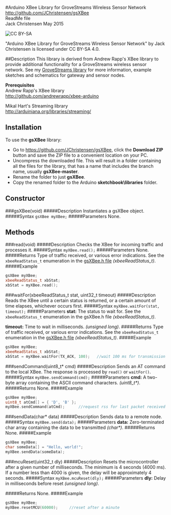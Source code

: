 #Arduino XBee Library for GroveStreams Wireless Sensor Network
http://github.com/JChristensen/gsXBee  
ReadMe file  
Jack Christensen May 2015  

![CC BY-SA](http://mirrors.creativecommons.org/presskit/buttons/80x15/png/by-sa.png)

"Arduino XBee Library for GroveStreams Wireless Sensor Network" by Jack Christensen is licensed under CC BY-SA 4.0.

##Description
This library is derived from Andrew Rapp's XBee library to provide additional functionality for a GroveStreams wireless sensor network. See my [GroveStreams library](https://github.com/JChristensen/GroveStreams) for more information, example sketches and schematics for gateway and sensor nodes.

**Prerequisites**  
Andrew Rapp's XBee library  
http://github.com/andrewrapp/xbee-arduino

Mikal Hart's Streaming library  
http://arduiniana.org/libraries/streaming/

## Installation ##
To use the **gsXBee** library:  
- Go to https://github.com/JChristensen/gsXBee, click the **Download ZIP** button and save the ZIP file to a convenient location on your PC.
- Uncompress the downloaded file.  This will result in a folder containing all the files for the library, that has a name that includes the branch name, usually **gsXBee-master**.
- Rename the folder to just **gsXBee**.
- Copy the renamed folder to the Arduino **sketchbook\libraries** folder.

## Constructor ##

###gsXBee(void)
#####Description
Instantiates a gsXBee object.
#####Syntax
`gsXBee myXBee;`
#####Parameters
None.

## Methods ##
###read(void)
#####Description
Checks the XBee for incoming traffic and processes it.
#####Syntax
`myXBee.read();`
#####Parameters
None.
#####Returns
Type of traffic received, or various error indications. See the `xbeeReadStatus_t` enumeration in the [gsXBee.h file](https://github.com/JChristensen/gsXBee/blob/master/gsXBee.h) *(xbeeReadStatus_t)*.
#####Example
```c++
gsXBee myXBee;
xbeeReadStatus_t xbStat;
xbStat = myXBee.read();
```
###waitFor(xbeeReadStatus_t stat, uint32_t timeout)
#####Description
Reads the XBee until a certain status is returned, or a certain amount of time elapses, whichever occurs first.
#####Syntax
`myXBee.waitFor(stat, timeout);`
#####Parameters
**stat:** The status to wait for. See the `xbeeReadStatus_t` enumeration in the gsXBee.h file *(xbeeReadStatus_t)*.

**timeout:** Time to wait in milliseconds. *(unsigned long)*.
#####Returns
Type of traffic received, or various error indications. See the `xbeeReadStatus_t` enumeration in the [gsXBee.h file](https://github.com/JChristensen/gsXBee/blob/master/gsXBee.h) *(xbeeReadStatus_t)*.
#####Example
```c++
gsXBee myXBee;
xbeeReadStatus_t xbStat;
xbStat = myXBee.waitFor(TX_ACK, 100);	//wait 100 ms for transmission to be acknowledged
```
###sendCommand(uint8_t* cmd)
#####Description
Sends an AT command to the local XBee. The response is processed by `read()` or `waitFor()`.
#####Syntax
`myXBee.sendCommand(cmd);`
#####Parameters
**cmd:** A two-byte array containing the ASCII command characters. _(uint8_t*)_.
#####Returns
None.
#####Example
```c++
gsXBee myXBee;
uint8_t atCmd[] = { 'D', 'B' };
myXBee.sendCommand(atCmd);		//request rss for last packet received
```
###sendData(char* data)
#####Description
Sends data to a remote node.
#####Syntax
`myXBee.send(data);`
#####Parameters
**data:** Zero-terminated char array containing the data to be transmitted _(char*)_.
#####Returns
None.
#####Example
```c++
gsXBee myXBee;
char someData[] = "Hello, world!";
myXBee.sendData(someData);
```
###mcuReset(uint32_t dly)
#####Description
Resets the microcontroller after a given number of milliseconds. The minimum is 4 seconds (4000 ms). If a number less than 4000 is given, the delay will be approximately 4 seconds.
#####Syntax
`myXBee.mcuReset(dly);`
#####Parameters
**dly:** Delay in milliseconds before reset *(unsigned long)*.

#####Returns
None.
#####Example
```c++
gsXBee myXBee;
myXBee.resetMCU(60000);		//reset after a minute
```
